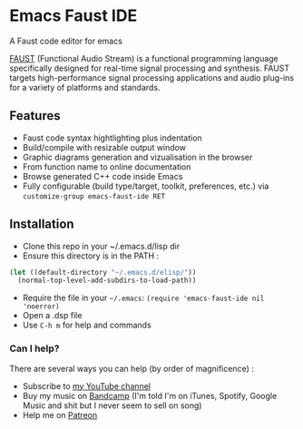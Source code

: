 # Emacs Faust IDE

A Faust code editor for emacs

[FAUST](http://faust.grame.fr) (Functional Audio Stream) is a functional programming language specifically designed for real-time signal processing and synthesis. FAUST targets high-performance signal processing applications and audio plug-ins for a variety of platforms and standards.

## Features
- Faust code syntax hightlighting plus indentation
- Build/compile with resizable output window
- Graphic diagrams generation and vizualisation in the browser
- From function name to online documentation
- Browse generated C++ code inside Emacs
- Fully configurable (build type/target, toolkit, preferences, etc.) via `customize-group emacs-faust-ide RET`

## Installation
- Clone this repo in your ~/.emacs.d/lisp dir
- Ensure this directory is in the PATH :

```lisp
(let ((default-directory "~/.emacs.d/elisp/"))
  (normal-top-level-add-subdirs-to-load-path))
```
- Require the file in your `~/.emacs`:
`(require 'emacs-faust-ide nil 'noerror)`
- Open a .dsp file
- Use `C-h m` for help and commands

### Can I help?
There are several ways you can help (by order of magnificence) :
- Subscribe to [my YouTube channel](https://www.youtube.com/c/YassinPhilip-ManyRecords)
- Buy my music on [Bandcamp](https://yassinphilip.bandcamp.com) (I'm told I'm on iTunes, Spotify, Google Music and shit but I never seem to sell on song)
- Help me on [Patreon](http://www.patreon.com/yassinphilip)
